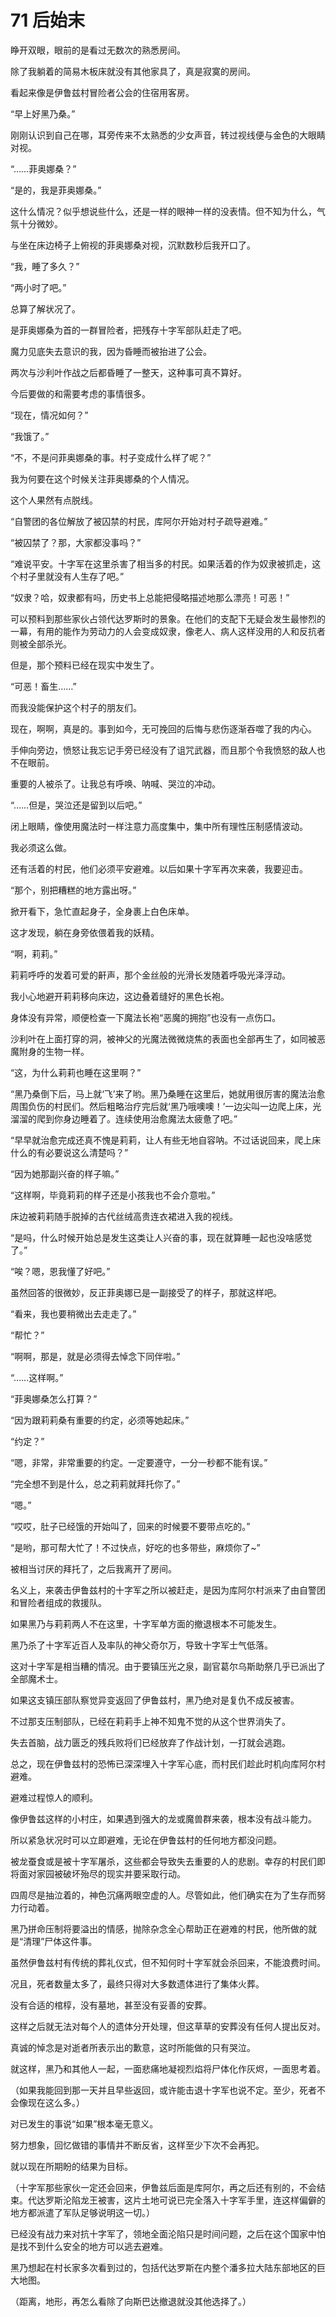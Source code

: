 # 71 后始末

睁开双眼，眼前的是看过无数次的熟悉房间。

除了我躺着的简易木板床就没有其他家具了，真是寂寞的房间。

看起来像是伊鲁兹村冒险者公会的住宿用客房。

“早上好黑乃桑。”

刚刚认识到自己在哪，耳旁传来不太熟悉的少女声音，转过视线便与金色的大眼睛对视。

“……菲奥娜桑？”

“是的，我是菲奥娜桑。”

这什么情况？似乎想说些什么，还是一样的眼神一样的没表情。但不知为什么，气氛十分微妙。

与坐在床边椅子上俯视的菲奥娜桑对视，沉默数秒后我开口了。

“我，睡了多久？”

“两小时了吧。”

总算了解状况了。

是菲奥娜桑为首的一群冒险者，把残存十字军部队赶走了吧。

魔力见底失去意识的我，因为昏睡而被抬进了公会。

两次与沙利叶作战之后都昏睡了一整天，这种事可真不算好。

今后要做的和需要考虑的事情很多。

“现在，情况如何？”

“我饿了。”

“不，不是问菲奥娜桑的事。村子变成什么样了呢？”

我为何要在这个时候关注菲奥娜桑的个人情况。

这个人果然有点脱线。

“自警团的各位解放了被囚禁的村民，库阿尔开始对村子疏导避难。”

“被囚禁了？那，大家都没事吗？”

“难说平安。十字军在这里杀害了相当多的村民。如果活着的作为奴隶被抓走，这个村子里就没有人生存了吧。”

“奴隶？哈，奴隶都有吗，历史书上总能把侵略描述地那么漂亮！可恶！”

可以预料到那些家伙占领代达罗斯时的景象。在他们的支配下无疑会发生最惨烈的一幕，有用的能作为劳动力的人会变成奴隶，像老人、病人这样没用的人和反抗者则被全部杀光。

但是，那个预料已经在现实中发生了。

“可恶！畜生……”

而我没能保护这个村子的朋友们。

现在，啊啊，真是的。事到如今，无可挽回的后悔与悲伤逐渐吞噬了我的内心。

手伸向旁边，愤怒让我忘记手旁已经没有了诅咒武器，而且那个令我愤怒的敌人也不在眼前。

重要的人被杀了。让我总有呼唤、呐喊、哭泣的冲动。

“……但是，哭泣还是留到以后吧。”

闭上眼睛，像使用魔法时一样注意力高度集中，集中所有理性压制感情波动。

我必须这么做。

还有活着的村民，他们必须平安避难。以后如果十字军再次来袭，我要迎击。

“那个，别把糟糕的地方露出呀。”

掀开看下，急忙直起身子，全身裹上白色床单。

这才发现，躺在身旁依偎着我的妖精。

“啊，莉莉。”

莉莉呼呼的发着可爱的鼾声，那个金丝般的光滑长发随着呼吸光泽浮动。

我小心地避开莉莉移向床边，这边叠着缝好的黑色长袍。

身体没有异常，顺便检查一下魔法长袍“恶魔的拥抱”也没有一点伤口。

沙利叶在上面打穿的洞，被神父的光魔法微微烧焦的表面也全部再生了，如同被恶魔附身的生物一样。

“这，为什么莉莉也睡在这里啊？”

“黑乃桑倒下后，马上就‘飞’来了哟。黑乃桑睡在这里后，她就用很厉害的魔法治愈周围负伤的村民们。然后粗略治疗完后就‘黑乃哦噢噢！’一边尖叫一边爬上床，光溜溜的爬到你身边睡着了。连续使用治愈魔法太疲惫了吧。”

“早早就治愈完成还真不愧是莉莉，让人有些无地自容呐。不过话说回来，爬上床什么的有必要说这么清楚吗？”

“因为她那副兴奋的样子嘛。”

“这样啊，毕竟莉莉的样子还是小孩我也不会介意啦。”

床边被莉莉随手脱掉的古代丝绒高贵连衣裙进入我的视线。

“是吗，什么时候开始总是发生这类让人兴奋的事，现在就算睡一起也没啥感觉了。”

“唉？嗯，恩我懂了好吧。”

虽然回答的很微妙，反正菲奥娜已是一副接受了的样子，那就这样吧。

“看来，我也要稍微出去走走了。”

“帮忙？”

“啊啊，那是，就是必须得去悼念下同伴啦。”

“……这样啊。”

“菲奥娜桑怎么打算？”

“因为跟莉莉桑有重要的约定，必须等她起床。”

“约定？”

“嗯，非常，非常重要的约定。一定要遵守，一分一秒都不能有误。”

“完全想不到是什么，总之莉莉就拜托你了。”

“嗯。”

“哎哎，肚子已经饿的开始叫了，回来的时候要不要带点吃的。”

“是哟，那可帮大忙了！不过快点，好吃的也多带些，麻烦你了\~”

被相当讨厌的拜托了，之后我离开了房间。

名义上，来袭击伊鲁兹村的十字军之所以被赶走，是因为库阿尔村派来了由自警团和冒险者组成的救援队。

如果黑乃与莉莉两人不在这里，十字军单方面的撤退根本不可能发生。

黑乃杀了十字军近百人及率队的神父奇尔万，导致十字军士气低落。

这对十字军是相当糟的情况。由于要镇压光之泉，副官葛尔乌斯助祭几乎已派出了全部魔术士。

如果这支镇压部队察觉异变返回了伊鲁兹村，黑乃绝对是复仇不成反被害。

不过那支压制部队，已经在莉莉手上神不知鬼不觉的从这个世界消失了。

失去首脑，战力匮乏的残兵败将们已经放弃了作战计划，一打就会逃跑。

总之，现在伊鲁兹村的恐怖已深深埋入十字军心底，而村民们趁此时机向库阿尔村避难。

避难过程惊人的顺利。

像伊鲁兹这样的小村庄，如果遇到强大的龙或魔兽群来袭，根本没有战斗能力。

所以紧急状况时可以立即避难，无论在伊鲁兹村的任何地方都没问题。

被龙蚕食或是被十字军屠杀，这些都会导致失去重要的人的悲剧。幸存的村民们即将面对家园被破坏殆尽的现实并要采取行动。

四周尽是抽泣着的，神色沉痛两眼空虚的人。尽管如此，他们确实在为了生存而努力行动着。

黑乃拼命压制将要溢出的情感，抛除杂念全心帮助正在避难的村民，他所做的就是“清理”尸体这件事。

虽然伊鲁兹村有传统的葬礼仪式，但不知何时十字军就会杀回来，不能浪费时间。

况且，死者数量太多了，最终只得对大多数遗体进行了集体火葬。

没有合适的棺椁，没有墓地，甚至没有妥善的安葬。

这样之后就无法对每个人的遗体分开处理，但这草草的安葬没有任何人提出反对。

真诚的悼念是对逝者所表示出的歉意，这时所能做的只有哭泣。

就这样，黑乃和其他人一起，一面悲痛地凝视烈焰将尸体化作灰烬，一面思考着。

（如果我能回到那一天并且早些返回，或许能击退十字军也说不定。至少，死者不会像现在这么多。）

对已发生的事说“如果”根本毫无意义。

努力想象，回忆做错的事情并不断反省，这样至少下次不会再犯。

就以现在所期盼的结果为目标。

（十字军那些家伙一定还会回来，伊鲁兹后面是库阿尔，再之后还有别的，不会结束。代达罗斯沦陷龙王被害，这片土地可说已完全落入十字军手里，连这样偏僻的地方都派遣了军队足够说明这一切。）

已经没有战力来对抗十字军了，领地全面沦陷只是时间问题，之后在这个国家中怕是找不到什么安全的地方可以逃去避难。

黑乃想起在村长家多次看到过的，包括代达罗斯在内整个潘多拉大陆东部地区的巨大地图。

（距离，地形，再怎么看除了向斯巴达撤退就没其他选择了。）
